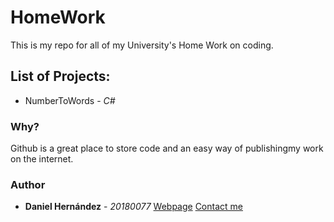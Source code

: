 # HomeWork 
This is my repo for all of my University's Home Work on coding. 


## List of Projects:

- NumberToWords - *C#*

### Why?

Github is a great place to store code and an easy way of publishingmy work on the internet.

### Author
* **Daniel Hernández** - *20180077*
[Webpage](danisnowman.com)
[Contact me](mailto:danielernesto@ufm.edu)